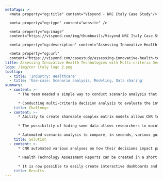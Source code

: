 ```yaml
---
metaTags: >-
  <meta property="og:title" content="Visyond - NRC Italy Case Study"/>

  <meta property="og:type" content="website" />

  <meta property="og:image"
  content="https://visyond.com/img/thumbnails/Visyond NRC Italy Case Study thumbnail 1200x628.png"/>

  <meta property="og:description" content="Assessing Innovative Health Technologies with Multi-criteria Decision Analysis"/>

  <meta property="og:url"
  content="https://visyond.com/casestudy/assessing-innovative-health-technologies-with-multi-criteria-decision-analysis/" />
title: Assessing Innovative Health Technologies with Multi-criteria Decision Analysis
logo: /img/cnr italy logo 2.png
tooltip:
  - title: 'Industry: Healthcare'
  - title: 'Use-case: Scenario analysis, Modeling, Data sharing'
summary:
  - content: >- 
      * The team needed a simple way to conduct scenario analysis that can be shared among colleagues and stakeholders in the healthcare industry.
      
      * Conducting multi-criteria decision analysis to evaluate the introduction of innovative health technologies in Italy’s hospitals.
    title: Challenge
  - content: >-
      * Ability to create shareable complex matrix models allows CNR to be always updated on their latest health technology assessments.
  
      * The possibility of hiding some data allows researchers to maintain the most complete objectivity in their evaluations.
      
      * Automated scenario analysis to compare, in seconds, various guidelines for patients with congenital or rare diseases.
    title: Solution
  - content: >- 
      * CNR automated various analyses on how their decisions impact patients’ health and hospital budgets.
      
      * Health Technology Assessment Reports can be created in a short amount of time and the results can be immediately shared with top management. Visyond being cloud-based makes it a great tool for remote collaboration.
      
      * It is now possible to easily create interactive dashboards and modify them in real-time with variable parameters.
    title: Results
---
```

